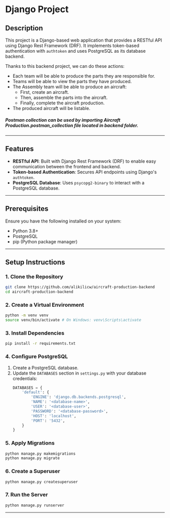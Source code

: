 # Django Project

## Description

This project is a Django-based web application that provides a RESTful API using Django Rest Framework (DRF). It implements token-based authentication with `authtoken` and uses PostgreSQL as its database backend.

Thanks to this backend project, we can do these actions:

- Each team will be able to produce the parts they are responsible for.
- Teams will be able to view the parts they have produced.
- The Assembly team will be able to produce an aircraft:
  - First, create an aircraft.
  - Then, assemble the parts into the aircraft.
  - Finally, complete the aircraft production.
- The produced aircraft will be listable.

##### _Postman collection can be used by importing Aircraft Production.postman_collection file located in backend folder._

---

## Features

- **RESTful API**: Built with Django Rest Framework (DRF) to enable easy communication between the frontend and backend.
- **Token-based Authentication**: Secures API endpoints using Django's `authtoken`.
- **PostgreSQL Database**: Uses `psycopg2-binary` to interact with a PostgreSQL database.

---

## Prerequisites

Ensure you have the following installed on your system:

- Python 3.8+
- PostgreSQL
- pip (Python package manager)

---

## Setup Instructions

### 1. Clone the Repository

```bash
git clone https://github.com/alikilicw/aircraft-production-backend
cd aircraft-production-backend
```

### 2. Create a Virtual Environment

```bash
python -m venv venv
source venv/bin/activate # On Windows: venv\Scripts\activate
```

### 3. Install Dependencies

```bash
pip install -r requirements.txt
```

### 4. Configure PostgreSQL

1. Create a PostgreSQL database.
2. Update the `DATABASES` section in `settings.py` with your database credentials:
   ```python
   DATABASES = {
       'default': {
           'ENGINE': 'django.db.backends.postgresql',
           'NAME': '<database-name>',
           'USER': '<database-user>',
           'PASSWORD': '<database-password>',
           'HOST': 'localhost',
           'PORT': '5432',
       }
   }
   ```

### 5. Apply Migrations

```bash
python manage.py makemigrations
python manage.py migrate
```

### 6. Create a Superuser

```bash
python manage.py createsuperuser
```

### 7. Run the Server

```bash
python manage.py runserver
```

---
